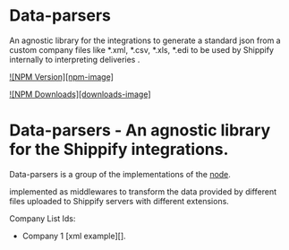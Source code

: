 # Data-parsers
An agnostic library for the integrations to generate a standard json from a custom company files like *.xml, *.csv, *.xls, *.edi to be used by Shippify internally to interpreting deliveries .

[![NPM Version][npm-image]][npm-url]

[![NPM Downloads][downloads-image]][downloads-url]
  
Data-parsers - An agnostic library for the Shippify integrations.
============

Data-parsers is a group of the implementations of the [node](http://nodejs.org).

implemented as middlewares to transform the data provided by different files 
uploaded to Shippify servers with different extensions.

Company List Ids:

* Company 1 [xml example][].


[npm-url]: https://www.npmjs.com/package/shippify-data-parsers
[downloads-url]: https://www.npmjs.com/package/shippify-data-parsers


